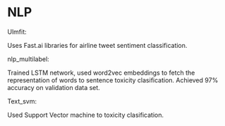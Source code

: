 # NLP

Ulmfit: 

Uses Fast.ai libraries for airline tweet sentiment classification.

nlp_multilabel:

Trained LSTM network, used word2vec embeddings to fetch the representation of words to sentence toxicity clasification.
Achieved 97% accuracy on validation data set.

Text_svm:

Used Support Vector machine to toxicity clasification.
